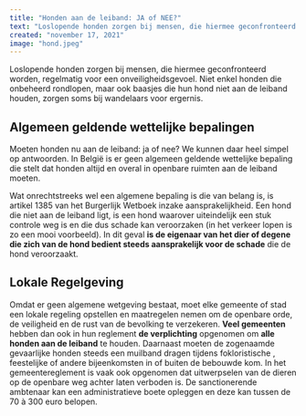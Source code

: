 ```yaml
---
title: "Honden aan de leiband: JA of NEE?"
text: "Loslopende honden zorgen bij mensen, die hiermee geconfronteerd worden, regelmatig voor een onveiligheidsgevoel. Niet enkel honden die onbeheerd rondlopen, maar ook baasjes die hun…"
created: "november 17, 2021"
image: "hond.jpeg"
---
```


Loslopende honden zorgen bij mensen, die hiermee geconfronteerd worden, regelmatig voor een onveiligheidsgevoel. Niet enkel honden die onbeheerd rondlopen, maar ook baasjes die hun hond niet aan de leiband houden, zorgen soms bij wandelaars voor ergernis.

## Algemeen geldende wettelijke bepalingen

Moeten honden nu aan de leiband: ja of nee? We kunnen daar heel simpel op antwoorden. In België is er geen algemeen geldende wettelijke bepaling die stelt dat honden altijd en overal in openbare ruimten aan de leiband moeten.

Wat onrechtstreeks wel een algemene bepaling is die van belang is, is artikel 1385 van het Burgerlijk Wetboek inzake aansprakelijkheid. Een hond die niet aan de leiband ligt, is een hond waarover uiteindelijk een stuk controle weg is en die dus schade kan veroorzaken (in het verkeer lopen is zo een mooi voorbeeld). In dit geval **is de eigenaar van het dier of degene die zich van de hond bedient steeds aansprakelijk voor de schade** die de hond veroorzaakt.

## Lokale Regelgeving

Omdat er geen algemene wetgeving bestaat, moet elke gemeente of stad een lokale regeling opstellen en maatregelen nemen om de openbare orde, de veiligheid en de rust van de bevolking te verzekeren. **Veel gemeenten** hebben dan ook in hun reglement **de verplichting** opgenomen om **alle honden aan de leiband** te houden. Daarnaast moeten de zogenaamde gevaarlijke honden steeds een muilband dragen tijdens fokloristische , feestelijke of andere bijeenkomsten in of buiten de bebouwde kom. In het gemeentereglement is vaak ook opgenomen dat uitwerpselen van de dieren op de openbare weg achter laten verboden is. De sanctionerende ambtenaar kan een administratieve boete opleggen en deze kan tussen de 70 à 300 euro belopen.



